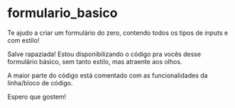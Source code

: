 # formulario_basico
Te ajudo a criar um formulário do zero, contendo todos os tipos de inputs e com estilo!

Salve rapaziada! Estou disponibilizando o código pra vocês desse formulário básico, sem tanto estilo, mas atraente aos olhos. 

A maior parte do código está comentado com as funcionalidades da linha/bloco de código.

Espero que gostem!
